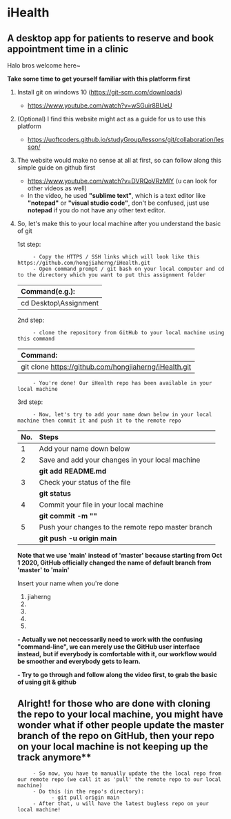 # iHealth
## A desktop app for patients to reserve and book appointment time in a clinic


Halo bros welcome here~

**Take some time to get yourself familiar with this platforrm first**
1. Install git on windows 10 (https://git-scm.com/downloads)
      - https://www.youtube.com/watch?v=wSGuir8BUeU
      
2. (Optional) I find this website might act as a guide for us to use this platform 
      - https://uoftcoders.github.io/studyGroup/lessons/git/collaboration/lesson/
      
3. The website would make no sense at all at first, so can follow along this simple guide on github first
      - https://www.youtube.com/watch?v=DVRQoVRzMIY (u can look for other videos as well)
      - In the video, he used **"sublime text"**, which is a text editor like **"notepad"** or **"visual studio code"**, don't be confused, just use **notepad** if you do not have any other text editor. 
      
4. So, let's make this to your local machine after you understand the basic of git

      1st step:
      
            - Copy the HTTPS / SSH links which will look like this https://github.com/hongjiaherng/iHealth.git
            - Open command prompt / git bash on your local computer and cd to the directory which you want to put this assignment folder

      | Command(e.g.):        |
      | :-------------------- |
      | cd Desktop\Assignment |

      2nd step:
      
            - clone the repository from GitHub to your local machine using this command

      | Command: |
      | :-------------------- |
      | git clone https://github.com/hongjiaherng/iHealth.git |

            - You're done! Our iHealth repo has been available in your local machine

      3rd step:
      
            - Now, let's try to add your name down below in your local machine then commit it and push it to the remote repo
            
      | No.  | Steps                                              |
      | :--- | :------------------------------------------------- |
      | 1    | Add your name down below                           |
      | 2    | Save and add your changes in your local machine    |
      |      | **git add README.md**                              |
      | 3    | Check your status of the file                      |
      |      | **git status**                                     |
      | 4    | Commit your file in your local machine             |
      |      | **git commit -m "<Your commit message>"**          |
      | 5    | Push your changes to the remote repo master branch |
      |      | **git push -u origin main**                        | 
      
      **Note that we use 'main' instead of 'master' because starting from Oct 1 2020, GitHub officially changed the name of default branch from 'master' to 'main'**
      
                        

      Insert your name when you're done
      1. jiaherng
      2.
      3.
      4.
      5.


      **- Actually we not neccessarily need to work with the confusing "command-line", we can merely use the GitHub user interface instead,**
      **but if everybody is comfortable with it, our workflow would be smoother and everybody gets to learn.**
      
      **- Try to go through and follow along the video first, to grab the basic of using git & github**


      ## Alright! for those who are done with cloning the repo to your local machine, you might have wonder what if other people update the master branch of the repo on GitHub, then your repo on your local machine is not keeping up the track anymore**

            - So now, you have to manually update the the local repo from our remote repo (we call it as 'pull' the remote repo to our local machine)
            - Do this (in the repo's directory):
                  - git pull origin main
            - After that, u will have the latest bugless repo on your local machine!
      

